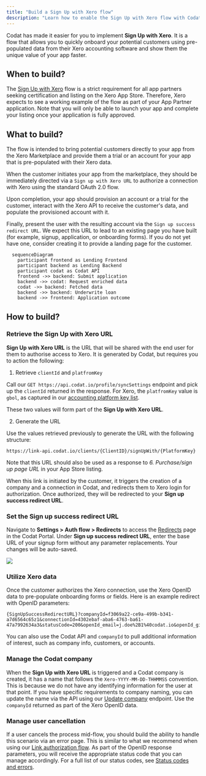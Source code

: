 ```yaml
---
title: "Build a Sign Up with Xero flow"
description: "Learn how to enable the Sign Up with Xero flow with Codat to support your app's certification"
---
```


Codat has made it easier for you to implement **Sign Up with Xero**. It is a flow that allows you to quickly onboard your potential customers using pre-populated data from their Xero accounting software and show them the unique value of your app faster. 

## When to build?

The [Sign Up with Xero](https://developer.xero.com/documentation/xero-app-store/app-partner-guides/sign-up/) flow is a strict requirement for all app partners seeking certification and listing on the Xero App Store. Therefore, Xero expects to see a working example of the flow as part of your App Partner application. Note that you will only be able to launch your app and complete your listing once your application is fully approved.

## What to build?

The flow is intended to bring potential customers directly to your app from the Xero Marketplace and provide them a trial or an account for your app that is  pre-populated with their Xero data.

When the customer initiates your app from the marketplace, they should be immediately directed via a `Sign up with Xero URL` to authorize a connection with Xero using the standard OAuth 2.0 flow. 

Upon completion, your app should provision an account or a trial for the customer, interact with the Xero API to receive the customer's data, and populate the provisioned account with it. 

Finally, present the user with the resulting account via the `Sign up success redirect URL`. We expect this URL to lead to an existing page you have built (for example, signup, application, or onboarding forms). If you do not yet have one, consider creating it to provide a landing page for the customer. 

``` mermaid
  sequenceDiagram
    participant frontend as Lending Frontend 
    participant backend as Lending Backend 
    participant codat as Codat API
    frontend ->> backend: Submit application
    backend ->> codat: Request enriched data
    codat ->> backend: Fetched data
    backend ->> backend: Underwrite loan
    backend ->> frontend: Application outcome
```  

## How to build?

### Retrieve the Sign Up with Xero URL

**Sign Up with Xero URL** is the URL that will be shared with the end user for them to authorise access to Xero. It is generated by Codat, but requires you to action the following: 

1. Retrieve `clientId` and `platfromKey`

Call our `GET https://api.codat.io/profile/syncSettings` endpoint and pick up the `clientId` returned in the response. For Xero, the `platfromKey` value is `gbol`, as captured in our [accounting platform key list](https://docs.codat.io/integrations/accounting/accounting-platform-keys). 
   
These two values will form part of the **Sign Up with Xero URL**. 

2. Generate the URL

Use the values retrieved previously to generate the URL with the following structure:

`https://link-api.codat.io/clients/{ClientID}/signUpWith/{PlatformKey}`

Note that this URL should also be used as a response to _6. Purchase/sign up page URL_ in your App Store listing. 

When this link is initiated by the customer, it triggers the creation of a company and a connection in Codat, and redirects them to Xero login for authorization. Once authorized, they will be redirected to your **Sign up success redirect URL**.

### Set the Sign up success redirect URL

Navigate to **Settings > Auth flow > Redirects** to access the [Redirects](https://app.codat.io/settings/redirects) page in the Codat Portal. Under **Sign up success redirect URL**, enter the base URL of your signup form without any parameter replacements. Your changes will be auto-saved.

![](/img/integrations/accounting/xero/0021-xero-success-redirect-url.png)

### Utilize Xero data 

Once the customer authorizes the Xero connection, use the Xero OpenID data to pre-populate onboarding forms or fields. Here is an example redirect with OpenID parameters:

```
{SignUpSuccessRedirectURL}?companyId=f3069a22-ce9a-499b-b341-a7d6564c65z1&connectionId=4302ebaf-aba6-4763-ba61-47a7992634a3&statusCode=200&openId_email=j.doe%2B1%40codat.io&openId_given_name=John&openId_family_name=Doe
```

You can also use the Codat API and `companyId` to pull additional information of interest, such as company info, customers, or accounts. 

### Manage the Codat company

When the **Sign Up with Xero URL** is triggered and a Codat company is created, it has a name that follows the `Xero-YYYY-MM-DD-THHMMSS` convention. This is because we do not have any identifying information for the user at that point. If you have specific requirements to company naming, you can update the name via the API using our [Update company](https://docs.codat.io/codat-api#/operations/update-company) endpoint. Use the `companyId` returned as part of the Xero OpenID data. 

### Manage user cancellation

If a user cancels the process mid-flow, you should build the ability to handle this scenario via an error page. This is similar to what we recommend when using our [Link authorization flow](https://docs.codat.io/auth-flow/overview). As part of the OpenID response parameters, you will receive the appropriate status code that you can manage accordingly. For a full list of our status codes, see [Status codes and errors](https://docs.codat.io/using-the-api/errors).

 